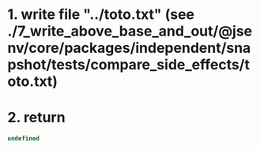 # 1. write file "../toto.txt" (see ./7_write_above_base_and_out/@jsenv/core/packages/independent/snapshot/tests/compare_side_effects/toto.txt)

# 2. return

```js
undefined
```